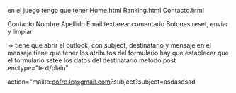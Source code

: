 en el juego tengo que tener
Home.html
Ranking.html
Contacto.html

Contacto
Nombre
Apellido
Email
textarea: comentario
Botones reset, enviar y limpiar

=> tiene que abrir el outlook, con subject, destinatario y mensaje
en el mensaje tiene que tener los atributos del formulario
hay que establecer que el formulario setee los datos del destinatario
metodo post
enctype="text/plain"

action="mailto:cofre.le@gmail.com?subject?subject=asdasdsad